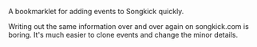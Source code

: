 A bookmarklet for adding events to Songkick quickly.

Writing out the same information over and over again on songkick.com is boring. It's much easier to clone 
events and change the minor details.
